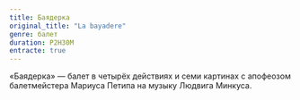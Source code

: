 ```yaml
---
title: Баядерка
original_title: "La bayadere"
genre: балет
duration: P2H30M
entracte: true
---
```


«Баядерка» — балет в четырёх действиях и семи картинах с апофеозом балетмейстера Мариуса Петипа на музыку Людвига Минкуса.